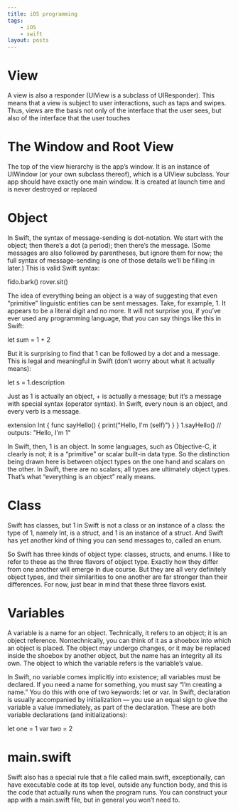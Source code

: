 ```yaml
---
title: iOS programming
tags:
    - iOS
    - swift
layout: posts
---
```


# View
A view is also a responder (UIView is a subclass of UIResponder). This means that a view is subject to user interactions, such as taps and swipes. Thus, views are the basis not only of the interface that the user sees, but also of the interface that the user touches 

# The Window and Root View
The top of the view hierarchy is the app’s window. It is an instance of UIWindow (or your own subclass thereof), which is a UIView subclass. Your app should have exactly one main window. It is created at launch time and is never destroyed or replaced

# Object
In Swift, the syntax of message-sending is dot-notation. We start with the object; then there’s a dot (a period); then there’s the message. (Some messages are also followed by parentheses, but ignore them for now; the full syntax of message-sending is one of those details we’ll be filling in later.) This is valid Swift syntax:

fido.bark()
rover.sit()

The idea of everything being an object is a way of suggesting that even “primitive” linguistic entities can be sent messages. Take, for example, 1. It appears to be a literal digit and no more. It will not surprise you, if you’ve ever used any programming language, that you can say things like this in Swift:

let sum = 1 + 2

But it is surprising to find that 1 can be followed by a dot and a message. This is legal and meaningful in Swift (don’t worry about what it actually means):

let s = 1.description



Just as 1 is actually an object, + is actually a message; but it’s a message with special syntax (operator syntax). In Swift, every noun is an object, and every verb is a message.


extension Int {
    func sayHello() {
        print("Hello, I'm \(self)")
    }
}
1.sayHello() // outputs: "Hello, I'm 1"

In Swift, then, 1 is an object. In some languages, such as Objective-C, it clearly is not; it is a “primitive” or scalar built-in data type. So the distinction being drawn here is between object types on the one hand and scalars on the other. In Swift, there are no scalars; all types are ultimately object types. That’s what “everything is an object” really means.

# Class

Swift has classes, but 1 in Swift is not a class or an instance of a class: the type of 1, namely Int, is a struct, and 1 is an instance of a struct. And Swift has yet another kind of thing you can send messages to, called an enum.

So Swift has three kinds of object type: classes, structs, and enums. I like to refer to these as the three flavors of object type. Exactly how they differ from one another will emerge in due course. But they are all very definitely object types, and their similarities to one another are far stronger than their differences. For now, just bear in mind that these three flavors exist.

# Variables

A variable is a name for an object. Technically, it refers to an object; it is an object reference. Nontechnically, you can think of it as a shoebox into which an object is placed. The object may undergo changes, or it may be replaced inside the shoebox by another object, but the name has an integrity all its own. The object to which the variable refers is the variable’s value.

In Swift, no variable comes implicitly into existence; all variables must be declared. If you need a name for something, you must say “I’m creating a name.” You do this with one of two keywords: let or var. In Swift, declaration is usually accompanied by initialization — you use an equal sign to give the variable a value immediately, as part of the declaration. These are both variable declarations (and initializations):

let one = 1
var two = 2

# main.swift

Swift also has a special rule that a file called main.swift, exceptionally, can have executable code at its top level, outside any function body, and this is the code that actually runs when the program runs. You can construct your app with a main.swift file, but in general you won’t need to.
